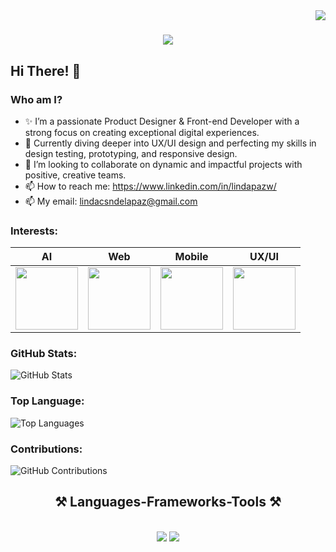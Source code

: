 <img align="right" src="https://visitor-badge.laobi.icu/badge?page_id=salesp07.salesp07" />

<h1 align="center">
    <img src="https://readme-typing-svg.herokuapp.com/?font=Righteous&size=35&center=true&vCenter=true&width=500&height=70&duration=4000&lines=Hi+There!+👋;+I'm+Linda+Paz!;" />
</h1>

## Hi There! 👋

### Who am I?

- ✨ I’m a passionate Product Designer & Front-end Developer with a strong focus on creating exceptional digital experiences.
- 🌱 Currently diving deeper into UX/UI design and perfecting my skills in design testing, prototyping, and responsive design.
- 🤝 I’m looking to collaborate on dynamic and impactful projects with positive, creative teams.
- 📫 How to reach me: https://www.linkedin.com/in/lindapazw/
- 📫 My email: lindacsndelapaz@gmail.com
  
  
### Interests:
AI | Web  | Mobile  | UX/UI
--- | --- | --- |  --- | 
 <img src="https://github.com/Lindapazw/lindapazw/assets/88910652/6fd97101-d4a7-4e8a-ae19-1b1f233ec6eb" width="100" height="100" /> | <img src="https://github.com/Lindapazw/lindapazw/assets/88910652/2ba75338-0189-4421-9170-a834be81ed3b" width="100" height="100" /> | <img src="https://github.com/Lindapazw/lindapazw/assets/88910652/26c476d5-d3db-4a74-b56b-e3c2acd57e31" width="100" height="100" /> |  <img src="https://github.com/Lindapazw/lindapazw/assets/88910652/d38ec0d0-b766-495d-8a87-463e35e54cc1" width="100" height="100" /> | 

### GitHub Stats:
![GitHub Stats](https://github-readme-stats.vercel.app/api?username=lindapazw&bg_color=30,3778b2,1dd8fe&title_color=fff&text_color=fff&icon_color=fff&show_icons=true)

### Top Language:
![Top Languages](https://github-readme-stats.vercel.app/api/top-langs/?username=lindapazw&bg_color=30,3f8acb,1dd8fe&title_color=fff&text_color=fff)

### Contributions:
![GitHub Contributions](https://github-readme-streak-stats.herokuapp.com/?user=lindapazw&theme=onedark-duo&hide_border=false&background=30,3f8acb,1dd8fe&stroke=fff&ring=fff&fire=fff&currStreakNum=fff&sideNums=fff&currStreakLabel=fff&sideLabels=fff&dates=fff)

<h2 align="center">⚒️ Languages-Frameworks-Tools ⚒️</h2>
<br/>
<div align="center">
    <img src="https://skillicons.dev/icons?i=html,css,javascript,react,angular,bootstrap,vscode,github,git,figma,tailwind,sass" />
    <img src="https://skillicons.dev/icons?i=nodejs,typescript,python,firebase,nextjs,mysql" /><br>
</div>

<br/>
<br/>
